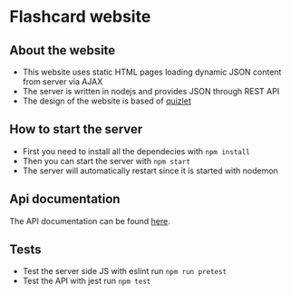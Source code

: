 # Flashcard website

## About the website

- This website uses static HTML pages loading dynamic JSON content from server via AJAX
- The server is written in nodejs and provides JSON through REST API
- The design of the website is based of [quizlet](https://quizlet.com/gb)

## How to start the server

 - First you need to install all the dependecies with `npm install`
 - Then you can start the server with `npm start` 
 - The server will automatically restart since it is started with nodemon

## Api documentation

The API documentation can be found [here](/APIdocumentation.md).

## Tests
- Test the server side JS with eslint run `npm run pretest`
- Test the API with jest run `npm test`